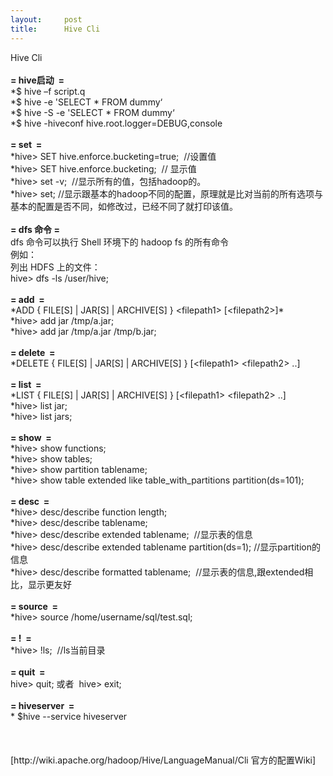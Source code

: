 ```yaml
---
layout:     post
title:      Hive Cli
---
```

<div id="article_content" class="article_content clearfix csdn-tracking-statistics" data-pid="blog" data-mod="popu_307" data-dsm="post">
								            <link rel="stylesheet" href="https://csdnimg.cn/release/phoenix/template/css/ck_htmledit_views-f76675cdea.css">
						<div class="htmledit_views" id="content_views">
                <p><span>Hive Cli <br><br><strong>= hive启动  =</strong> <br>*$ hive –f script.q <br>*$ hive -e 'SELECT * FROM dummy‘ <br>*$ hive -S -e 'SELECT * FROM dummy‘ <br>*$ hive -hiveconf hive.root.logger=DEBUG,console <br><br><strong>= set  =</strong> <br>*hive&gt; SET hive.enforce.bucketing=true;  //设置值 <br>*hive&gt; SET hive.enforce.bucketing;  // 显示值 <br>*hive&gt; set -v;  //显示所有的值，包括hadoop的。 <br>*hive&gt; set; //显示跟基本的hadoop不同的配置，原理就是比对当前的所有选项与基本的配置是否不同，如修改过，已经不同了就打印该值。 <br><br><strong>= dfs 命令 =</strong> <br>dfs 命令可以执行 Shell 环境下的 hadoop fs 的所有命令 <br>例如： <br>列出 HDFS 上的文件： <br>hive&gt; dfs -ls /user/hive; <br><br><strong>= add  =</strong> <br>*ADD { FILE[S] | JAR[S] | ARCHIVE[S] } &lt;filepath1&gt; [&lt;filepath2&gt;]* <br>*hive&gt; add jar /tmp/a.jar; <br>*hive&gt; add jar /tmp/a.jar /tmp/b.jar; <br><br><strong>= delete  =</strong> <br>*DELETE { FILE[S] | JAR[S] | ARCHIVE[S] } [&lt;filepath1&gt; &lt;filepath2&gt; ..] <br><br><strong>= list  =</strong> <br>*LIST { FILE[S] | JAR[S] | ARCHIVE[S] } [&lt;filepath1&gt; &lt;filepath2&gt; ..] <br>*hive&gt; list jar; <br>*hive&gt; list jars; <br><br><strong>= show  =</strong> <br>*hive&gt; show functions; <br>*hive&gt; show tables; <br>*hive&gt; show partition tablename; <br>*hive&gt; show table extended like table_with_partitions partition(ds=101); <br><br><strong>= desc  =</strong> <br>*hive&gt; desc/describe function length; <br>*hive&gt; desc/describe tablename; <br>*hive&gt; desc/describe extended tablename;  //显示表的信息 <br>*hive&gt; desc/describe extended tablename partition(ds=1); //显示partition的信息 <br>*hive&gt; desc/describe formatted tablename;  //显示表的信息,跟extended相比，显示更友好 <br><br><strong>= source  =</strong> <br>*hive&gt; source /home/username/sql/test.sql; <br><br><strong>= !  =</strong> <br>*hive&gt; !ls;  //ls当前目录 <br><br><strong>= quit  =</strong> <br>hive&gt; quit; 或者  hive&gt; exit; <br><br><strong>= hiveserver  =</strong> <br>* $hive --service hiveserver <br><br><br><br>[http://wiki.apache.org/hadoop/Hive/LanguageManual/Cli 官方的配置Wiki] </span></p>            </div>
                </div>
